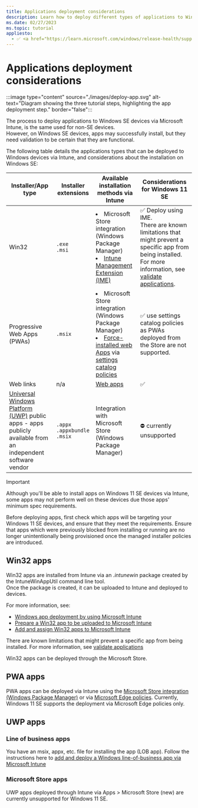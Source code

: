 ```yaml
---
title: Applications deployment considerations
description: Learn how to deploy different types of applications to Windows 11 SE and some considerations before deploying them.
ms.date: 02/27/2023
ms.topic: tutorial
appliesto:
  - ✅ <a href="https://learn.microsoft.com/windows/release-health/supported-versions-windows-client" target="_blank">Windows 11 SE, version 22H2 and later</a>
---
```


# Applications deployment considerations

:::image type="content" source="./images/deploy-app.svg" alt-text="Diagram showing the three tutorial steps, highlighting the app deployment step." border="false":::

The process to deploy applications to Windows SE devices via Microsoft Intune, is the same used for non-SE devices.\
However, on Windows SE devices, apps may successfully install, but they need validation to be certain that they are functional.

The following table details the applications types that can be deployed to Windows devices via Intune, and considerations about the installation on Windows SE:

|**Installer/App type**|**Installer extensions**|**Available installation methods via Intune**|**Considerations for Windows 11 SE**|
|-|-|-|-|
|Win32|`.exe`<br>`.msi`|<li>Microsoft Store integration (Windows Package Manager)</li><li>[Intune Management Extension (IME)](mem/intune/apps/apps-win32-app-management)</li>|✅ Deploy using IME.<br>There are known limitations that might prevent a specific app from being installed. For more information, see [validate applications](validate-applications#known-limitations).|
| Progressive Web Apps (PWAs) |`.msix`|<li>Microsoft Store integration (Windows Package Manager)</li><li>[Force-installed web Apps](/deployedge/microsoft-edge-policies#configure-list-of-force-installed-web-apps) via [settings catalog policies](/mem/intune/configuration/settings-catalog)</li>|✅ use settings catalog policies as PWAs deployed from the Store are not supported.|
| Web links | n/a | [Web apps](/mem/intune/apps/web-app)|✅||[Universal Windows Platform (UWP)](/windows/uwp/get-started/universal-application-platform-guide) LOB apps - private, internal line-of-business apps|`.appx`<br>`.appxbundle`<br>`.msix`<br>|[Deploy as line-of-business apps][MEM-4]|✅|
|[Universal Windows Platform (UWP)](/windows/uwp/get-started/universal-application-platform-guide) public apps - apps publicly available from an independent software vendor|`.appx`<br>`.appxbundle`<br>`.msix`<br>|Integration with Microsoft Store (Windows Package Manager)|⛔ currently unsupported|

> [!IMPORTANT]
> Although you'll be able to install apps on Windows 11 SE devices via Intune, some apps may not perform well on these devices due those apps' minimum spec requirements.
>
> Before deploying apps, first check which apps will be targeting your Windows 11 SE devices, and ensure that they meet the requirements. Ensure that apps which were previously blocked from installing or running are no longer unintentionally being provisioned once the managed installer policies are introduced.

## Win32 apps

Win32 apps are installed from Intune via an *.intunewin* package created by the IntuneWinAppUtil command line tool.\
Once the package is created, it can be uploaded to Intune and deployed to devices.

For more information, see:
- [Windows app deployment by using Microsoft Intune][MEM-1]
- [Prepare a Win32 app to be uploaded to Microsoft Intune][MEM-2]
- [Add and assign Win32 apps to Microsoft Intune][MEM-3]

There are known limitations that might prevent a specific app from being installed. For more information, see [validate applications](validate-applications#known-limitations)


Win32 apps can be deployed through the Microsoft Store.

## PWA apps

PWA apps can be deployed via Intune using the [Microsoft Store integration (Windows Package Manager)][M365-1] or via [Microsoft Edge policies][EDGE-1].
Currently, Windows 11 SE supports the deployment via Microsoft Edge policies only.

## UWP apps

### Line of business apps

You have an msix, appx, etc. file for installing the app (LOB app). Follow the instructions here to [add and deploy a Windows line-of-business app via Microsoft Intune][MEM-4]

### Microsoft Store apps

UWP apps deployed through Intune via Apps > Microsoft Store (new) are currently unsupported for Windows 11 SE.

[EDGE-1]: https://learn.microsoft.com/deployedge/microsoft-edge-policies

[M365-1]: https://learn.microsoft.com/microsoft-365/education/deploy/microsoft-store-for-education

[MEM-1]: https://learn.microsoft.com/mem/intune/apps/apps-windows-10-app-deploy
[MEM-2]: https://learn.microsoft.com/mem/intune/apps/apps-win32-prepare
[MEM-3]: https://learn.microsoft.com/mem/intune/apps/apps-win32-add
[MEM-4]: https://learn.microsoft.com/mem/intune/apps/lob-apps-windows



<!--
| **Application type** | **Installer extensions** | **Example** | **Installable via Intune** |
|---|---|---|---|
| Win32 | <li>.exe</li><li>.msi</li>|<li>Kite Student Portal</li><li>JAWS</li><li>Zoom</li>| Installable* |
| UWP Line of business apps | <li>.msix</li><li>.msixbundle</li><li>.appx</li><li>.appxbundle</li> | These are usually custom developed apps |<li>Not installable via IME initially</li><li>Requires writing additional WDAC supplemental policy</li> |
| Progressive Web Apps (PWAs) |<li>.msix</li>|<li>Outlook</li><li>Wikipedia</li>| <li>PWAs in an MSIX is not installable via IME</li><li>PWAs can be deployed through [Microsoft Edge policies in Intune][EDGE-1]</li>|
| Store For Education | N/A | <li>QuickAssist</li><li>Kortext</li> | <li>Not installable via IME initially</li><li>Requires writing additional WDAC supplemental policy</li> |
| Microsoft Store app (legacy) option in Intune | N/A | Kortext | Apps provisioned via this option in Intune are not compatible with Windows 11 SE. If you need to install Store apps, use the Store for Education instead. |
| Microsoft Store app (new) option in Intune | N/A | <li>Adobe Reader DC</li><li>(Win32) Kortext (UWP)</li> | UWP Store apps provisioned via this option in Intune are not compatible with Windows 11 SE. If you need to install UWP Store apps, use the Store for Education instead. Win32 Store apps provisioned via this option in Intune are installable*. |
| Web links | N/A | https://outlook.com | Installable; link to web page shows up in the Start Menu |
-->